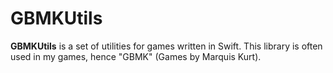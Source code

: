 # GBMKUtils

**GBMKUtils** is a set of utilities for games written in Swift. This library is often used in my games, hence "GBMK" (Games by Marquis Kurt).